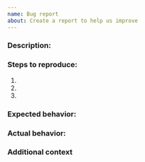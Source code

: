 ```yaml
---
name: Bug report
about: Create a report to help us improve
---
```


<!--

Please see our guide for opening issues: //link for creating issues

If you have questions or are looking for help/support please see: //  link for support here

If you are experiencing a bug please search our issues to be sure it is not already present: https://github.com/irffanasiff/Superteam-Reputation/issues

-->

### Description:

<!-- A clear and concise description of what the bug is. -->

### Steps to reproduce:

1. <!-- Go to '...' -->
2. <!-- Click on '....' -->
3. <!-- and so on... -->

### Expected behavior:

<!-- What you expect to happen -->

### Actual behavior:

<!-- What actually happens with SCREENSHOT, if applicable -->

### Additional context

<!-- Add any other context about the problem here. -->
